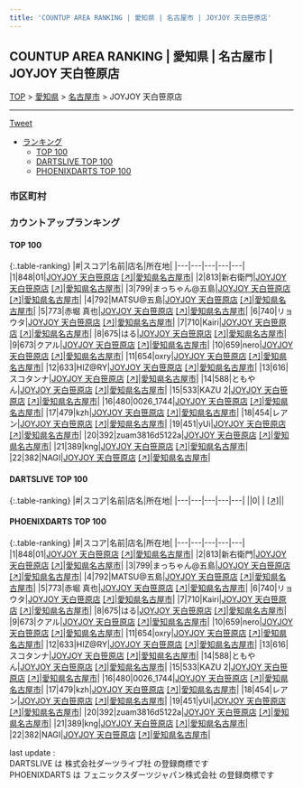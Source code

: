 ```yaml
---
title: 'COUNTUP AREA RANKING | 愛知県 | 名古屋市 | JOYJOY 天白笹原店'
---
```

## COUNTUP AREA RANKING | 愛知県 | 名古屋市 | JOYJOY 天白笹原店

[TOP](/darts/rank/) > [愛知県](/darts/rank/愛知県/) > [名古屋市](/darts/rank/愛知県/名古屋市/) > JOYJOY 天白笹原店

___

<a href="https://twitter.com/share?ref_src=twsrc%5Etfw" data-text="COUNTUP AREA RANKING | 愛知県名古屋市JOYJOY 天白笹原店" class="twitter-share-button" data-hashtags="DARTSLIVE,PHOENIXDARTS,darts,ダーツ" data-show-count="false">Tweet</a>

* [ランキング](#カウントアップランキング)
    * [TOP 100](#top-100)
    * [DARTSLIVE TOP 100](#dartslive-top-100)
    * [PHOENIXDARTS TOP 100](#phoenixdarts-top-100)

### 市区町村

<ul>

</ul>

### カウントアップランキング

#### TOP 100



{:.table-ranking}
|#|スコア|名前|店名|所在地|
|---|---|---|---|---|
|1|848|<span class="rank-name-pd">01</span>|<a href="/darts/rank/shops/9830.html">JOYJOY 天白笹原店</a> <a href="https://vs.phoenixdarts.com/jp/shop/shopDetailInfo/s_9830?s_seq=9830">[↗]</a>|<a href="/darts/rank/愛知県/名古屋市">愛知県名古屋市</a>|
|2|813|<span class="rank-name-pd">新右衛門</span>|<a href="/darts/rank/shops/9830.html">JOYJOY 天白笹原店</a> <a href="https://vs.phoenixdarts.com/jp/shop/shopDetailInfo/s_9830?s_seq=9830">[↗]</a>|<a href="/darts/rank/愛知県/名古屋市">愛知県名古屋市</a>|
|3|799|<span class="rank-name-pd">まっちゃん@五島</span>|<a href="/darts/rank/shops/9830.html">JOYJOY 天白笹原店</a> <a href="https://vs.phoenixdarts.com/jp/shop/shopDetailInfo/s_9830?s_seq=9830">[↗]</a>|<a href="/darts/rank/愛知県/名古屋市">愛知県名古屋市</a>|
|4|792|<span class="rank-name-pd">MATSU@五島</span>|<a href="/darts/rank/shops/9830.html">JOYJOY 天白笹原店</a> <a href="https://vs.phoenixdarts.com/jp/shop/shopDetailInfo/s_9830?s_seq=9830">[↗]</a>|<a href="/darts/rank/愛知県/名古屋市">愛知県名古屋市</a>|
|5|773|<span class="rank-name-pd"><span class="pro-icon-pd"></span>赤堀 真也</span>|<a href="/darts/rank/shops/9830.html">JOYJOY 天白笹原店</a> <a href="https://vs.phoenixdarts.com/jp/shop/shopDetailInfo/s_9830?s_seq=9830">[↗]</a>|<a href="/darts/rank/愛知県/名古屋市">愛知県名古屋市</a>|
|6|740|<span class="rank-name-pd">リョウタ</span>|<a href="/darts/rank/shops/9830.html">JOYJOY 天白笹原店</a> <a href="https://vs.phoenixdarts.com/jp/shop/shopDetailInfo/s_9830?s_seq=9830">[↗]</a>|<a href="/darts/rank/愛知県/名古屋市">愛知県名古屋市</a>|
|7|710|<span class="rank-name-pd">Kairi</span>|<a href="/darts/rank/shops/9830.html">JOYJOY 天白笹原店</a> <a href="https://vs.phoenixdarts.com/jp/shop/shopDetailInfo/s_9830?s_seq=9830">[↗]</a>|<a href="/darts/rank/愛知県/名古屋市">愛知県名古屋市</a>|
|8|675|<span class="rank-name-pd">はる</span>|<a href="/darts/rank/shops/9830.html">JOYJOY 天白笹原店</a> <a href="https://vs.phoenixdarts.com/jp/shop/shopDetailInfo/s_9830?s_seq=9830">[↗]</a>|<a href="/darts/rank/愛知県/名古屋市">愛知県名古屋市</a>|
|9|673|<span class="rank-name-pd">クアル</span>|<a href="/darts/rank/shops/9830.html">JOYJOY 天白笹原店</a> <a href="https://vs.phoenixdarts.com/jp/shop/shopDetailInfo/s_9830?s_seq=9830">[↗]</a>|<a href="/darts/rank/愛知県/名古屋市">愛知県名古屋市</a>|
|10|659|<span class="rank-name-pd">nero</span>|<a href="/darts/rank/shops/9830.html">JOYJOY 天白笹原店</a> <a href="https://vs.phoenixdarts.com/jp/shop/shopDetailInfo/s_9830?s_seq=9830">[↗]</a>|<a href="/darts/rank/愛知県/名古屋市">愛知県名古屋市</a>|
|11|654|<span class="rank-name-pd">oxry</span>|<a href="/darts/rank/shops/9830.html">JOYJOY 天白笹原店</a> <a href="https://vs.phoenixdarts.com/jp/shop/shopDetailInfo/s_9830?s_seq=9830">[↗]</a>|<a href="/darts/rank/愛知県/名古屋市">愛知県名古屋市</a>|
|12|633|<span class="rank-name-pd">HIZ@RY</span>|<a href="/darts/rank/shops/9830.html">JOYJOY 天白笹原店</a> <a href="https://vs.phoenixdarts.com/jp/shop/shopDetailInfo/s_9830?s_seq=9830">[↗]</a>|<a href="/darts/rank/愛知県/名古屋市">愛知県名古屋市</a>|
|13|616|<span class="rank-name-pd">スコタンナ</span>|<a href="/darts/rank/shops/9830.html">JOYJOY 天白笹原店</a> <a href="https://vs.phoenixdarts.com/jp/shop/shopDetailInfo/s_9830?s_seq=9830">[↗]</a>|<a href="/darts/rank/愛知県/名古屋市">愛知県名古屋市</a>|
|14|588|<span class="rank-name-pd">ともやん</span>|<a href="/darts/rank/shops/9830.html">JOYJOY 天白笹原店</a> <a href="https://vs.phoenixdarts.com/jp/shop/shopDetailInfo/s_9830?s_seq=9830">[↗]</a>|<a href="/darts/rank/愛知県/名古屋市">愛知県名古屋市</a>|
|15|533|<span class="rank-name-pd">KAZU 2</span>|<a href="/darts/rank/shops/9830.html">JOYJOY 天白笹原店</a> <a href="https://vs.phoenixdarts.com/jp/shop/shopDetailInfo/s_9830?s_seq=9830">[↗]</a>|<a href="/darts/rank/愛知県/名古屋市">愛知県名古屋市</a>|
|16|480|<span class="rank-name-pd">0026_1744</span>|<a href="/darts/rank/shops/9830.html">JOYJOY 天白笹原店</a> <a href="https://vs.phoenixdarts.com/jp/shop/shopDetailInfo/s_9830?s_seq=9830">[↗]</a>|<a href="/darts/rank/愛知県/名古屋市">愛知県名古屋市</a>|
|17|479|<span class="rank-name-pd">kzh</span>|<a href="/darts/rank/shops/9830.html">JOYJOY 天白笹原店</a> <a href="https://vs.phoenixdarts.com/jp/shop/shopDetailInfo/s_9830?s_seq=9830">[↗]</a>|<a href="/darts/rank/愛知県/名古屋市">愛知県名古屋市</a>|
|18|454|<span class="rank-name-pd">レアン</span>|<a href="/darts/rank/shops/9830.html">JOYJOY 天白笹原店</a> <a href="https://vs.phoenixdarts.com/jp/shop/shopDetailInfo/s_9830?s_seq=9830">[↗]</a>|<a href="/darts/rank/愛知県/名古屋市">愛知県名古屋市</a>|
|19|451|<span class="rank-name-pd">yUi</span>|<a href="/darts/rank/shops/9830.html">JOYJOY 天白笹原店</a> <a href="https://vs.phoenixdarts.com/jp/shop/shopDetailInfo/s_9830?s_seq=9830">[↗]</a>|<a href="/darts/rank/愛知県/名古屋市">愛知県名古屋市</a>|
|20|392|<span class="rank-name-pd">zuam3816d5122a</span>|<a href="/darts/rank/shops/9830.html">JOYJOY 天白笹原店</a> <a href="https://vs.phoenixdarts.com/jp/shop/shopDetailInfo/s_9830?s_seq=9830">[↗]</a>|<a href="/darts/rank/愛知県/名古屋市">愛知県名古屋市</a>|
|21|389|<span class="rank-name-pd">kng</span>|<a href="/darts/rank/shops/9830.html">JOYJOY 天白笹原店</a> <a href="https://vs.phoenixdarts.com/jp/shop/shopDetailInfo/s_9830?s_seq=9830">[↗]</a>|<a href="/darts/rank/愛知県/名古屋市">愛知県名古屋市</a>|
|22|382|<span class="rank-name-pd">NAGI</span>|<a href="/darts/rank/shops/9830.html">JOYJOY 天白笹原店</a> <a href="https://vs.phoenixdarts.com/jp/shop/shopDetailInfo/s_9830?s_seq=9830">[↗]</a>|<a href="/darts/rank/愛知県/名古屋市">愛知県名古屋市</a>|


#### DARTSLIVE TOP 100



{:.table-ranking}
|#|スコア|名前|店名|所在地|
|---|---|---|---|---|
||0|<span class="rank-name-dl"> </span>|<a href="/darts/rank/shops/.html"></a> <a href="">[↗]</a>|<a href="/darts/rank//"></a>|


#### PHOENIXDARTS TOP 100



{:.table-ranking}
|#|スコア|名前|店名|所在地|
|---|---|---|---|---|
|1|848|<span class="rank-name-pd">01</span>|<a href="/darts/rank/shops/9830.html">JOYJOY 天白笹原店</a> <a href="https://vs.phoenixdarts.com/jp/shop/shopDetailInfo/s_9830?s_seq=9830">[↗]</a>|<a href="/darts/rank/愛知県/名古屋市">愛知県名古屋市</a>|
|2|813|<span class="rank-name-pd">新右衛門</span>|<a href="/darts/rank/shops/9830.html">JOYJOY 天白笹原店</a> <a href="https://vs.phoenixdarts.com/jp/shop/shopDetailInfo/s_9830?s_seq=9830">[↗]</a>|<a href="/darts/rank/愛知県/名古屋市">愛知県名古屋市</a>|
|3|799|<span class="rank-name-pd">まっちゃん@五島</span>|<a href="/darts/rank/shops/9830.html">JOYJOY 天白笹原店</a> <a href="https://vs.phoenixdarts.com/jp/shop/shopDetailInfo/s_9830?s_seq=9830">[↗]</a>|<a href="/darts/rank/愛知県/名古屋市">愛知県名古屋市</a>|
|4|792|<span class="rank-name-pd">MATSU@五島</span>|<a href="/darts/rank/shops/9830.html">JOYJOY 天白笹原店</a> <a href="https://vs.phoenixdarts.com/jp/shop/shopDetailInfo/s_9830?s_seq=9830">[↗]</a>|<a href="/darts/rank/愛知県/名古屋市">愛知県名古屋市</a>|
|5|773|<span class="rank-name-pd"><span class="pro-icon-pd"></span>赤堀 真也</span>|<a href="/darts/rank/shops/9830.html">JOYJOY 天白笹原店</a> <a href="https://vs.phoenixdarts.com/jp/shop/shopDetailInfo/s_9830?s_seq=9830">[↗]</a>|<a href="/darts/rank/愛知県/名古屋市">愛知県名古屋市</a>|
|6|740|<span class="rank-name-pd">リョウタ</span>|<a href="/darts/rank/shops/9830.html">JOYJOY 天白笹原店</a> <a href="https://vs.phoenixdarts.com/jp/shop/shopDetailInfo/s_9830?s_seq=9830">[↗]</a>|<a href="/darts/rank/愛知県/名古屋市">愛知県名古屋市</a>|
|7|710|<span class="rank-name-pd">Kairi</span>|<a href="/darts/rank/shops/9830.html">JOYJOY 天白笹原店</a> <a href="https://vs.phoenixdarts.com/jp/shop/shopDetailInfo/s_9830?s_seq=9830">[↗]</a>|<a href="/darts/rank/愛知県/名古屋市">愛知県名古屋市</a>|
|8|675|<span class="rank-name-pd">はる</span>|<a href="/darts/rank/shops/9830.html">JOYJOY 天白笹原店</a> <a href="https://vs.phoenixdarts.com/jp/shop/shopDetailInfo/s_9830?s_seq=9830">[↗]</a>|<a href="/darts/rank/愛知県/名古屋市">愛知県名古屋市</a>|
|9|673|<span class="rank-name-pd">クアル</span>|<a href="/darts/rank/shops/9830.html">JOYJOY 天白笹原店</a> <a href="https://vs.phoenixdarts.com/jp/shop/shopDetailInfo/s_9830?s_seq=9830">[↗]</a>|<a href="/darts/rank/愛知県/名古屋市">愛知県名古屋市</a>|
|10|659|<span class="rank-name-pd">nero</span>|<a href="/darts/rank/shops/9830.html">JOYJOY 天白笹原店</a> <a href="https://vs.phoenixdarts.com/jp/shop/shopDetailInfo/s_9830?s_seq=9830">[↗]</a>|<a href="/darts/rank/愛知県/名古屋市">愛知県名古屋市</a>|
|11|654|<span class="rank-name-pd">oxry</span>|<a href="/darts/rank/shops/9830.html">JOYJOY 天白笹原店</a> <a href="https://vs.phoenixdarts.com/jp/shop/shopDetailInfo/s_9830?s_seq=9830">[↗]</a>|<a href="/darts/rank/愛知県/名古屋市">愛知県名古屋市</a>|
|12|633|<span class="rank-name-pd">HIZ@RY</span>|<a href="/darts/rank/shops/9830.html">JOYJOY 天白笹原店</a> <a href="https://vs.phoenixdarts.com/jp/shop/shopDetailInfo/s_9830?s_seq=9830">[↗]</a>|<a href="/darts/rank/愛知県/名古屋市">愛知県名古屋市</a>|
|13|616|<span class="rank-name-pd">スコタンナ</span>|<a href="/darts/rank/shops/9830.html">JOYJOY 天白笹原店</a> <a href="https://vs.phoenixdarts.com/jp/shop/shopDetailInfo/s_9830?s_seq=9830">[↗]</a>|<a href="/darts/rank/愛知県/名古屋市">愛知県名古屋市</a>|
|14|588|<span class="rank-name-pd">ともやん</span>|<a href="/darts/rank/shops/9830.html">JOYJOY 天白笹原店</a> <a href="https://vs.phoenixdarts.com/jp/shop/shopDetailInfo/s_9830?s_seq=9830">[↗]</a>|<a href="/darts/rank/愛知県/名古屋市">愛知県名古屋市</a>|
|15|533|<span class="rank-name-pd">KAZU 2</span>|<a href="/darts/rank/shops/9830.html">JOYJOY 天白笹原店</a> <a href="https://vs.phoenixdarts.com/jp/shop/shopDetailInfo/s_9830?s_seq=9830">[↗]</a>|<a href="/darts/rank/愛知県/名古屋市">愛知県名古屋市</a>|
|16|480|<span class="rank-name-pd">0026_1744</span>|<a href="/darts/rank/shops/9830.html">JOYJOY 天白笹原店</a> <a href="https://vs.phoenixdarts.com/jp/shop/shopDetailInfo/s_9830?s_seq=9830">[↗]</a>|<a href="/darts/rank/愛知県/名古屋市">愛知県名古屋市</a>|
|17|479|<span class="rank-name-pd">kzh</span>|<a href="/darts/rank/shops/9830.html">JOYJOY 天白笹原店</a> <a href="https://vs.phoenixdarts.com/jp/shop/shopDetailInfo/s_9830?s_seq=9830">[↗]</a>|<a href="/darts/rank/愛知県/名古屋市">愛知県名古屋市</a>|
|18|454|<span class="rank-name-pd">レアン</span>|<a href="/darts/rank/shops/9830.html">JOYJOY 天白笹原店</a> <a href="https://vs.phoenixdarts.com/jp/shop/shopDetailInfo/s_9830?s_seq=9830">[↗]</a>|<a href="/darts/rank/愛知県/名古屋市">愛知県名古屋市</a>|
|19|451|<span class="rank-name-pd">yUi</span>|<a href="/darts/rank/shops/9830.html">JOYJOY 天白笹原店</a> <a href="https://vs.phoenixdarts.com/jp/shop/shopDetailInfo/s_9830?s_seq=9830">[↗]</a>|<a href="/darts/rank/愛知県/名古屋市">愛知県名古屋市</a>|
|20|392|<span class="rank-name-pd">zuam3816d5122a</span>|<a href="/darts/rank/shops/9830.html">JOYJOY 天白笹原店</a> <a href="https://vs.phoenixdarts.com/jp/shop/shopDetailInfo/s_9830?s_seq=9830">[↗]</a>|<a href="/darts/rank/愛知県/名古屋市">愛知県名古屋市</a>|
|21|389|<span class="rank-name-pd">kng</span>|<a href="/darts/rank/shops/9830.html">JOYJOY 天白笹原店</a> <a href="https://vs.phoenixdarts.com/jp/shop/shopDetailInfo/s_9830?s_seq=9830">[↗]</a>|<a href="/darts/rank/愛知県/名古屋市">愛知県名古屋市</a>|
|22|382|<span class="rank-name-pd">NAGI</span>|<a href="/darts/rank/shops/9830.html">JOYJOY 天白笹原店</a> <a href="https://vs.phoenixdarts.com/jp/shop/shopDetailInfo/s_9830?s_seq=9830">[↗]</a>|<a href="/darts/rank/愛知県/名古屋市">愛知県名古屋市</a>|


<div class="footer border-top border-gray-light mt-5 pt-3 text-right text-gray">
    last update : <span style="font-weight: italic" id="foot_last_modified"></span><br />
    DARTSLIVE は 株式会社ダーツライブ社 の登録商標です<br />
    PHOENIXDARTS は フェニックスダーツジャパン株式会社 の登録商標です<br />
</div>

<script src="https://cdnjs.cloudflare.com/ajax/libs/jquery.tablesorter/2.31.3/js/jquery.tablesorter.min.js" integrity="sha512-qzgd5cYSZcosqpzpn7zF2ZId8f/8CHmFKZ8j7mU4OUXTNRd5g+ZHBPsgKEwoqxCtdQvExE5LprwwPAgoicguNg==" crossorigin="anonymous" referrerpolicy="no-referrer"></script>
<link rel="stylesheet" href="https://cdnjs.cloudflare.com/ajax/libs/jquery.tablesorter/2.31.3/css/theme.default.min.css" integrity="sha512-wghhOJkjQX0Lh3NSWvNKeZ0ZpNn+SPVXX1Qyc9OCaogADktxrBiBdKGDoqVUOyhStvMBmJQ8ZdMHiR3wuEq8+w==" crossorigin="anonymous" referrerpolicy="no-referrer" />
<script>
$(function() {
    $(".table-ranking").tablesorter({sortList:[[0, 0]]});
    $("#foot_last_modified").text(formatDate(new Date(document.lastModified), 'yyyy-MM-dd HH:mm:ss'));
});
</script>

<script async src="https://platform.twitter.com/widgets.js" charset="utf-8"></script>